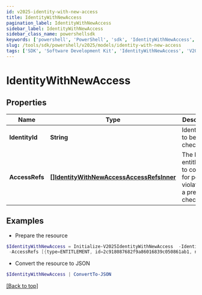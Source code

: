 ```yaml
---
id: v2025-identity-with-new-access
title: IdentityWithNewAccess
pagination_label: IdentityWithNewAccess
sidebar_label: IdentityWithNewAccess
sidebar_class_name: powershellsdk
keywords: ['powershell', 'PowerShell', 'sdk', 'IdentityWithNewAccess', 'V2025IdentityWithNewAccess'] 
slug: /tools/sdk/powershell/v2025/models/identity-with-new-access
tags: ['SDK', 'Software Development Kit', 'IdentityWithNewAccess', 'V2025IdentityWithNewAccess']
---
```



# IdentityWithNewAccess

## Properties

Name | Type | Description | Notes
------------ | ------------- | ------------- | -------------
**IdentityId** | **String** | Identity id to be checked. | [required]
**AccessRefs** | [**[]IdentityWithNewAccessAccessRefsInner**](identity-with-new-access-access-refs-inner) | The list of entitlements to consider for possible violations in a preventive check. | [required]

## Examples

- Prepare the resource
```powershell
$IdentityWithNewAccess = Initialize-V2025IdentityWithNewAccess  -IdentityId 2c91808568c529c60168cca6f90c1313 `
 -AccessRefs [{type=ENTITLEMENT, id=2c918087682f9a86016839c050861ab1, name=CN=Information Access,OU=test,OU=test-service,DC=TestAD,DC=local}, {type=ENTITLEMENT, id=2c918087682f9a86016839c0509c1ab2, name=CN=Information Technology,OU=test,OU=test-service,DC=TestAD,DC=local}]
```

- Convert the resource to JSON
```powershell
$IdentityWithNewAccess | ConvertTo-JSON
```


[[Back to top]](#) 

